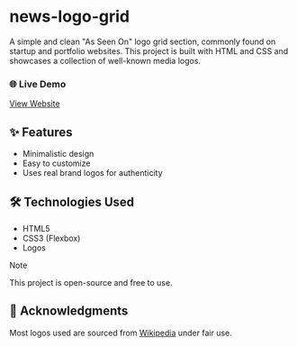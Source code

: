 # news-logo-grid

A simple and clean "As Seen On" logo grid section, commonly found on startup and portfolio websites. This project is built with HTML and CSS and showcases a collection of well-known media logos.

### 🌐 Live Demo
[View Website](https://your-website-link.com)

## ✨ Features

- Minimalistic design
- Easy to customize
- Uses real brand logos for authenticity

## 🛠️ Technologies Used

- HTML5
- CSS3 (Flexbox)
- Logos

> [!NOTE]  
> This project is open-source and free to use.

## 🤝 Acknowledgments

Most logos used are sourced from [Wikipedia](https://www.wikipedia.org) under fair use.
